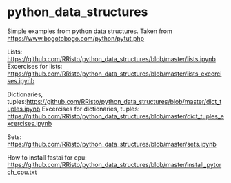 # python_data_structures

Simple examples from python data structures. Taken from https://www.bogotobogo.com/python/pytut.php

Lists: https://github.com/RRisto/python_data_structures/blob/master/lists.ipynb
Excercises for lists: https://github.com/RRisto/python_data_structures/blob/master/lists_excercises.ipynb

Dictionaries, tuples:https://github.com/RRisto/python_data_structures/blob/master/dict_tuples.ipynb
Excercises for dictionaries, tuples: https://github.com/RRisto/python_data_structures/blob/master/dict_tuples_excercises.ipynb

Sets: https://github.com/RRisto/python_data_structures/blob/master/sets.ipynb
 
How to install fastai for cpu: https://github.com/RRisto/python_data_structures/blob/master/install_pytorch_cpu.txt
